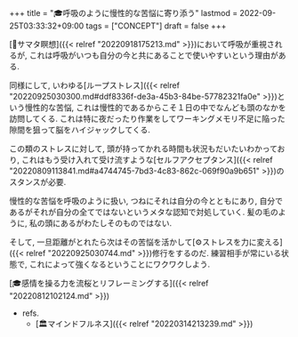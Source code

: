 +++
title = "🎓呼吸のように慢性的な苦悩に寄り添う"
lastmod = 2022-09-25T03:33:32+09:00
tags = ["CONCEPT"]
draft = false
+++

[📝サマタ瞑想]({{< relref "20220918175213.md" >}})において呼吸が重視されるが, これは呼吸がいつも自分の今と共にあることで使いやすいという理由がある.

同様にして, いわゆる[ループストレス]({{< relref "20220925030300.md#ddf8336f-de3a-45b3-84be-57782321fa0e" >}})という慢性的な苦悩, これは慢性的であるからこそ１日の中でなんども頭のなかを訪問してくる. これは特に夜だったり作業をしてワーキングメモリ不足に陥った隙間を狙って脳をハイジャックしてくる.

この類のストレスに対して, 頭が持ってかれる時間も状況もだいたいわかっており, これはもう受け入れて受け流すような[セルフアクセプタンス]({{< relref "20220809113841.md#a4744745-7bd3-4c83-862c-069f90a9b651" >}})のスタンスが必要.

慢性的な苦悩を呼吸のように扱い, つねにそれは自分の今とともにあり, 自分であるがそれが自分の全てではないというメタな認知で対処していく. 髪の毛のように, 私の頭にあるがわたしそのものではない.

そして, 一旦距離がとれたら次はその苦悩を活かして[⚙ストレスを力に変える]({{< relref "20220925030744.md" >}})修行をするのだ. 練習相手が常にいる状態で, これによって強くなるということにワクワクしよう.

[🎓感情を操る力を流桜とリフレーミングする]({{< relref "20220812102124.md" >}})

-   refs.
    -   [🏛マインドフルネス]({{< relref "20220314213239.md" >}})
